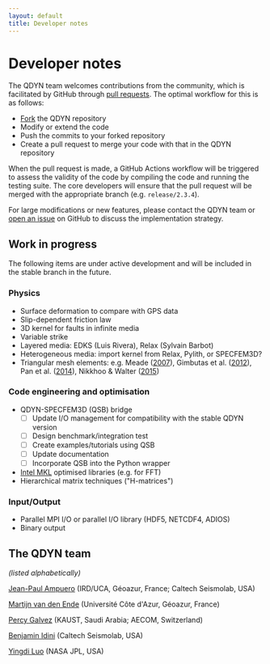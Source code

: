 ```yaml
---
layout: default
title: Developer notes
---
```


# Developer notes

The QDYN team welcomes contributions from the community, which is facilitated by GitHub through [pull requests](https://help.github.com/en/articles/about-pull-requests). The optimal workflow for this is as follows:

- [Fork](https://help.github.com/en/articles/fork-a-repo) the QDYN repository
- Modify or extend the code
- Push the commits to your forked repository
- Create a pull request to merge your code with that in the QDYN repository

When the pull request is made, a GitHub Actions workflow will be triggered to assess the validity of the code by compiling the code and running the testing suite. The core developers will ensure that the pull request will be merged with the appropriate branch (e.g. `release/2.3.4`).

For large modifications or new features, please contact the QDYN team or [open an issue](https://github.com/ydluo/qdyn/issues) on GitHub to discuss the implementation strategy.



## Work in progress

The following items are under active development and will be included in the stable branch in the future.

### Physics

- Surface deformation to compare with GPS data
- Slip-dependent friction law
- 3D kernel for faults in infinite media
- Variable strike
- Layered media: EDKS (Luis Rivera), Relax (Sylvain Barbot)
- Heterogeneous media: import kernel from Relax, Pylith, or SPECFEM3D?
- Triangular mesh elements: e.g. Meade ([2007](https://doi.org/10.1016/j.cageo.2006.12.003)), Gimbutas et al. ([2012](https://doi.org/10.1785/0120120127)), Pan et al. ([2014](https://doi.org/10.1785/0120140161)), Nikkhoo & Walter ([2015](https://doi.org/10.1093/gji/ggv035))

### Code engineering and optimisation

- QDYN-SPECFEM3D (QSB) bridge
  - [ ] Update I/O management for compatibility with the stable QDYN version
  - [ ] Design benchmark/integration test
  - [ ] Create examples/tutorials using QSB
  - [ ] Update documentation
  - [ ] Incorporate QSB into the Python wrapper
- [Intel MKL](https://software.intel.com/en-us/mkl) optimised libraries (e.g. for FFT)
- Hierarchical matrix techniques ("H-matrices")

### Input/Output

- Parallel MPI I/O or parallel I/O library (HDF5, NETCDF4, ADIOS)
- Binary output




## The QDYN team

*(listed alphabetically)*

[Jean-Paul Ampuero](http://www.seismolab.caltech.edu/ampuero_jp.html) (IRD/UCA, Géoazur, France; Caltech Seismolab, USA)

[Martijn van den Ende](https://www.linkedin.com/in/martijnvandenende) (Université Côte d'Azur, Géoazur, France)

[Percy Galvez](https://smi.kaust.edu.sa/Pages/People-Galvez.aspx) (KAUST, Saudi Arabia; AECOM, Switzerland)

[Benjamin Idini](http://www.seismolab.caltech.edu/idini_b.html) (Caltech Seismolab, USA)

[Yingdi Luo](https://science.jpl.nasa.gov/people/YLuo/) (NASA JPL, USA)